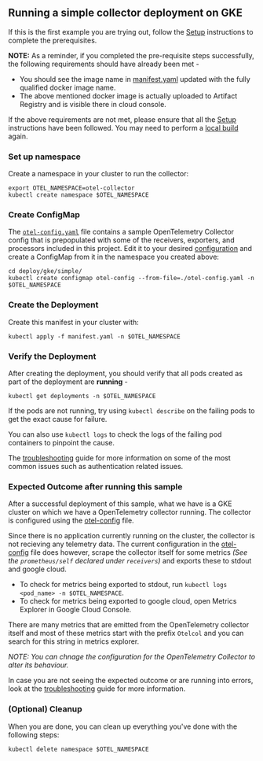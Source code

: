 ## Running a simple collector deployment on GKE

If this is the first example you are trying out, follow the [Setup](../setup.md) instructions to
complete the prerequisites.

**NOTE:** As a reminder, if you completed the pre-requisite steps successfully, the following requirements should have already been met - 
 - You should see the image name in [manifest.yaml](./manifest.yaml) updated with the fully qualified docker image name. 
 - The above mentioned docker image is actually uploaded to Artifact Registry and is visible there in cloud console.

If the above requirements are not met, please ensure that all the [Setup](../setup.md) instructions have been followed. You may need to perform a [local build](../../../build/local/README.md) again.

### Set up namespace

Create a namespace in your cluster to run the collector:

```
export OTEL_NAMESPACE=otel-collector
kubectl create namespace $OTEL_NAMESPACE
```

### Create ConfigMap

The [`otel-config.yaml`](otel-config.yaml) file contains a sample OpenTelemetry Collector config that is
prepopulated with some of the receivers, exporters, and processors included in this project. Edit it to
your desired [configuration](https://opentelemetry.io/docs/collector/configuration/) and create a ConfigMap
from it in the namespace you created above:

```
cd deploy/gke/simple/
kubectl create configmap otel-config --from-file=./otel-config.yaml -n $OTEL_NAMESPACE
```

### Create the Deployment

Create this manifest in your cluster with:

```
kubectl apply -f manifest.yaml -n $OTEL_NAMESPACE
```

### Verify the Deployment

After creating the deployment, you should verify that all pods created as part of the deployment are **running** - 

```
kubectl get deployments -n $OTEL_NAMESPACE
``` 

If the pods are not running, try using `kubectl describe` on the failing pods to get the exact cause for failure.

You can also use `kubectl logs` to check the logs of the failing pod containers to pinpoint the cause. 

The [troubleshooting](../troubleshooting.md) guide for more information on some of the most common issues such as authentication related issues. 

### Expected Outcome after running this sample

After a successful deployment of this sample, what we have is a GKE cluster on which we have a OpenTelemetry collector running. The collector is configured using the [otel-config](./otel-config.yaml) file. 

Since there is no application currently running on the cluster, the collector is not recieving any telemetry data. The current configuration in the [otel-config](./otel-config.yaml) file does however, scrape the collector itself for some metrics *(See the `prometheus/self` declared under `receivers`)* and exports these to stdout and google cloud. 

 - To check for metrics being exported to stdout, run `kubectl logs <pod_name> -n $OTEL_NAMESPACE`.
 - To check for metrics being exported to google cloud, open Metrics Explorer in Google Cloud Console. 

 There are many metrics that are emitted from the OpenTelemetry collector itself and most of these metrics start with the prefix `Otelcol` and you can search for this string in metrics explorer. 

*NOTE: You can chnage the configuration for the OpenTelemetry Collector to alter its behaviour.*

In case you are not seeing the expected outcome or are running into errors, look at the [troubleshooting](../troubleshooting.md) guide for more information.

### (Optional) Cleanup

When you are done, you can clean up everything you've done with the following steps:

```
kubectl delete namespace $OTEL_NAMESPACE
```